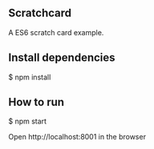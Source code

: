 Scratchcard
----------

A ES6 scratch card example.

Install dependencies
-------------------
$ npm install


How to run
----------
$ npm start

Open http://localhost:8001 in the browser
